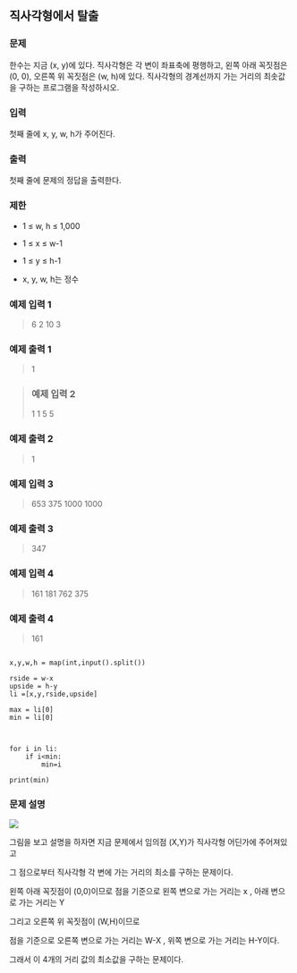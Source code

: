 ## 직사각형에서 탈출

### 문제
한수는 지금 (x, y)에 있다. 직사각형은 각 변이 좌표축에 평행하고, 왼쪽 아래 꼭짓점은 (0, 0), 오른쪽 위 꼭짓점은 (w, h)에 있다. 직사각형의 경계선까지 가는 거리의 최솟값을 구하는 프로그램을 작성하시오.

### 입력
첫째 줄에 x, y, w, h가 주어진다.

### 출력

첫째 줄에 문제의 정답을 출력한다.

### 제한
- 1 ≤ w, h ≤ 1,000

- 1 ≤ x ≤ w-1

- 1 ≤ y ≤ h-1

- x, y, w, h는 정수

### 예제 입력 1
>6 2 10 3



### 예제 출력 1

>1

> ### 예제 입력 2
>1 1 5 5



### 예제 출력 2

>1

### 예제 입력 3
>653 375 1000 1000



### 예제 출력 3

>347


### 예제 입력 4
>161 181 762 375



### 예제 출력 4

>161







```shell

x,y,w,h = map(int,input().split())

rside = w-x
upside = h-y
li =[x,y,rside,upside]

max = li[0]
min = li[0]



for i in li:
    if i<min:
        min=i

print(min)

```

### 문제 설명

<img src="https://postfiles.pstatic.net/MjAyMzAxMTZfNDIg/MDAxNjczODU1OTg2MTAw.1xd8jpCYV_RrgkrHyIaH46S--_CU63O_TY9VP3RGfXcg.SPG_ULWYG2OK6rGQgL73J0-ZIXn-Hr46ix1B0vqC8IUg.PNG.zan04259/image.png?type=w773">


그림을 보고 설명을 하자면 지금 문제에서 임의점 (X,Y)가 직사각형 어딘가에 주어져있고

그 점으로부터 직사각형 각 변에 가는 거리의 최소를 구하는 문제이다.


왼쪽 아래 꼭짓점이 (0,0)이므로 점을 기준으로 왼쪽 변으로 가는 거리는 x , 아래 변으로 가는 거리는 Y

그리고 오른쪽 위 꼭짓점이 (W,H)이므로

점을 기준으로 오른쪽 변으로 가는 거리는 W-X , 위쪽 변으로 가는 거리는 H-Y이다.


그래서 이 4개의 거리 값의 최소값을 구하는 문제이다. 